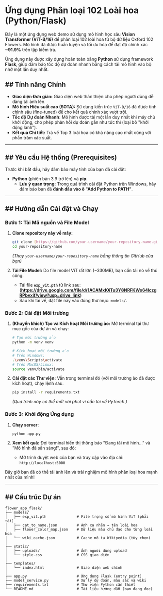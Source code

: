 # Ứng dụng Phân loại 102 Loài hoa (Python/Flask)

Đây là một ứng dụng web demo sử dụng mô hình học sâu **Vision Transformer (ViT-B/16)** để phân loại 102 loài hoa từ bộ dữ liệu Oxford 102 Flowers. Mô hình đã được huấn luyện và tối ưu hóa để đạt độ chính xác **~91.9%** trên tập kiểm tra.

Ứng dụng này được xây dựng hoàn toàn bằng **Python** sử dụng framework **Flask**, giúp đảm bảo tốc độ dự đoán nhanh bằng cách tải mô hình vào bộ nhớ một lần duy nhất.

## ## Tính năng Chính

* **Giao diện Đơn giản:** Giao diện web thân thiện cho phép người dùng dễ dàng tải ảnh lên.
* **Mô hình Hiệu suất cao (SOTA):** Sử dụng kiến trúc `ViT-B/16` đã được tinh chỉnh sâu (fine-tuned) để cho kết quả chính xác vượt trội.
* **Tốc độ Dự đoán Nhanh:** Mô hình được tải một lần duy nhất khi máy chủ khởi động, cho phép phản hồi dự đoán gần như tức thì (loại bỏ "khởi động lạnh").
* **Kết quả Chi tiết:** Trả về Top 3 loài hoa có khả năng cao nhất cùng với phần trăm xác suất.

---

## ## Yêu cầu Hệ thống (Prerequisites)

Trước khi bắt đầu, hãy đảm bảo máy tính của bạn đã cài đặt:

* **Python** (phiên bản 3.9 trở lên) và **pip**.
    * **Lưu ý quan trọng:** Trong quá trình cài đặt Python trên Windows, hãy đảm bảo bạn đã **đánh dấu vào ô "Add Python to PATH"**.

---

## ## Hướng dẫn Cài đặt và Chạy

### **Bước 1: Tải Mã nguồn và File Model**

1.  **Clone repository này về máy:**
    ```bash
    git clone [https://github.com/your-username/your-repository-name.git](https://github.com/your-username/your-repository-name.git)
    cd your-repository-name
    ```
    *(Thay `your-username/your-repository-name` bằng thông tin GitHub của bạn)*

2.  **Tải File Model:** Do file model ViT rất lớn (~330MB), bạn cần tải nó về thủ công.
    * Tải file **`exp_vit.pth`** từ link sau: **(https://drive.google.com/file/d/1ACAMxI0iTu3Y8NRFKWo64lczgRPbvxif/view?usp=drive_link)**
    * Sau khi tải về, đặt file này vào đúng thư mục: `models/`.

### **Bước 2: Cài đặt Môi trường**

1.  **(Khuyến khích) Tạo và Kích hoạt Môi trường ảo:**
    Mở terminal tại thư mục gốc của dự án và chạy:
    ```bash
    # Tạo môi trường ảo
    python -m venv venv
    
    # Kích hoạt môi trường ảo
    # Trên Windows:
    .\venv\Scripts\activate
    # Trên MacOS/Linux:
    source venv/bin/activate
    ```

2.  **Cài đặt các Thư viện:**
    Vẫn trong terminal đó (với môi trường ảo đã được kích hoạt), chạy lệnh sau:
    ```bash
    pip install -r requirements.txt
    ```
    *(Quá trình này có thể mất vài phút vì cần tải về PyTorch.)*

### **Bước 3: Khởi động Ứng dụng**

1.  **Chạy server:**
    ```bash
    python app.py
    ```

2.  **Xem kết quả:**
    Đợi terminal hiển thị thông báo "Đang tải mô hình..." và "Mô hình đã sẵn sàng!", sau đó:
    * Mở trình duyệt web của bạn và truy cập vào địa chỉ: `http://localhost:5000`

Bây giờ bạn đã có thể tải ảnh lên và trải nghiệm mô hình phân loại hoa mạnh nhất của mình!

---

## ## Cấu trúc Dự án

```
flower_app_flask/
├── models/
│   ├── exp_vit.pth              # File trọng số mô hình ViT (phải tải)
│   ├── cat_to_name.json         # Ánh xạ nhãn → tên loài hoa
│   ├── flower_color_map.json    # Dữ liệu màu chủ đạo cho từng loài hoa
│   └── wiki_cache.json          # Cache mô tả Wikipedia (tùy chọn)
│
├── static/
│   ├── uploads/                 # Ảnh người dùng upload
│   └── style.css                # CSS giao diện
│
├── templates/
│   └── index.html               # Giao diện web chính
│
├── app.py                       # Ứng dụng Flask (entry point)
├── model_service.py             # Xử lý dự đoán, màu sắc và wiki
├── requirements.txt             # Thư viện Python cần thiết
└── README.md                    # Tài liệu hướng dẫn (bạn đang đọc)

```